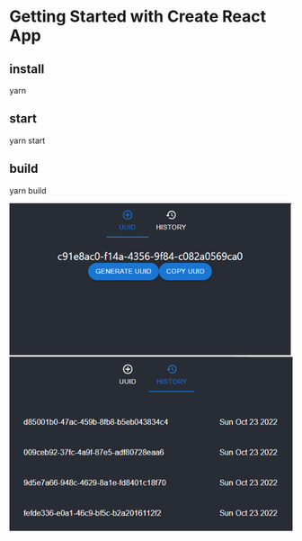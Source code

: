 # Getting Started with Create React App

## install
yarn 

## start
yarn start

## build
yarn build

![uuid2](uuid2.png)
![uuid3](uuid3.png)
